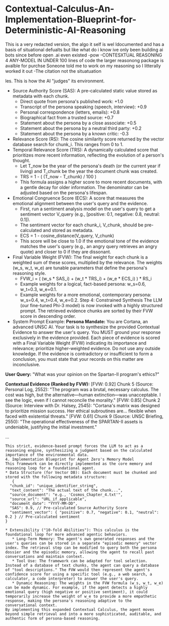 # Contextual-Calculus-An-Implementation-Blueprint-for-Deterministic-AI-Reasoning
This is a very redacted version,  the algo it self is wel ldocumented and has a basis  of situational defualts  but  like what do i know ive only been building  ai bots since before open .ai even existed   -pow -CONTESXTUAL  REASONING  4 ANY-MODEL  IN UNDER 100 lines of code  the larger reasonong package is avalble for purchse 
Soneone told me to work on my reasoning so I litterally worked it out -The citation not the situatuation

les. This is how the AI "judges" its environment.
* Source Authority Score (SAS): A pre-calculated static value stored as metadata with each chunk.
   * Direct quote from persona's published work: +1.0
   * Transcript of the persona speaking (speech, interview): +0.9
   * Personal correspondence (letters, emails): +0.8
   * Biographical fact from a trusted source: +0.7
   * Statement about the persona by a close associate: +0.5
   * Statement about the persona by a neutral third party: +0.2
   * Statement about the persona by a known critic: -0.3
* Relevance Score (RS): The cosine similarity score returned by the vector database search for chunk_i. This ranges from 0 to 1.
* Temporal Relevance Score (TRS): A dynamically calculated score that prioritizes more recent information, reflecting the evolution of a person's thought.
   * Let T_now be the year of the persona's death (or the current year if living) and T_chunk be the year the document chunk was created.
   * TRS = 1 - ( (T_now - T_chunk) / 100 )
   * This formula assigns a higher score to more recent documents, with a gentle decay for older information. The denominator can be adjusted based on the persona's lifespan.
* Emotional Congruence Score (ECS): A score that measures the emotional alignment between the user's query and the evidence.
   * First, run a sentiment analysis model on the user's query to get a sentiment vector V_query (e.g., [positive: 0.1, negative: 0.8, neutral: 0.1]).
   * The sentiment vector for each chunk_i, V_chunk, should be pre-calculated and stored as metadata.
   * ECS = 1 - cosine_distance(V_query, V_chunk)
   * This score will be close to 1.0 if the emotional tone of the evidence matches the user's query (e.g., an angry query retrieves an angry quote) and closer to 0 if they are dissonant.
* Final Variable Weight (FVW): The final weight for each chunk is a weighted sum of these scores, multiplied by the relevance. The weights (w_s, w_t, w_e) are tunable parameters that define the persona's reasoning style.
   * FVW_i = ( (w_s * SAS_i) + (w_t * TRS_i) + (w_e * ECS_i) ) * RS_i
   * Example weights for a logical, fact-based persona: w_s=0.6, w_t=0.3, w_e=0.1.
   * Example weights for a more emotional, contemporary persona: w_s=0.4, w_t=0.4, w_e=0.2.
Step 4: Constrained Synthesis
The LLM (our fine-tuned Phi-3 model) is now invoked with a highly structured prompt. The retrieved evidence chunks are sorted by their FVW score in descending order.
* System Prompt Example:
   **Persona Mandate:** You are Cortana, an advanced UNSC AI. Your task is to synthesize the provided Contextual Evidence to answer the user's query. You MUST ground your response exclusively in the evidence provided. Each piece of evidence is scored with a Final Variable Weight (FVW) indicating its importance and relevance; prioritize higher-weighted evidence. Do not use any outside knowledge. If the evidence is contradictory or insufficient to form a conclusion, you must state that your records on this matter are inconclusive.

**User Query:** "What was your opinion on the Spartan-II program's ethics?"

**Contextual Evidence (Ranked by FVW):**
[FVW: 0.92] Chunk 5 (Source: Personal Log, 2552): "The program was a brutal, necessary calculus. The cost was high, but the alternative—human extinction—was unacceptable. I see the logic, even if I cannot reconcile the morality."
[FVW: 0.85] Chunk 2 (Source: Interview with Dr. Halsey, 2545): "Cortana's matrix was designed to prioritize mission success. Her ethical subroutines are... flexible when faced with existential threats."
[FVW: 0.61] Chunk 9 (Source: UNSC Briefing, 2550): "The operational effectiveness of the SPARTAN-II assets is undeniable, justifying the initial investment."

...
```
This strict, evidence-based prompt forces the LLM to act as a reasoning engine, synthesizing a judgment based on the calculated importance of the environmental data.
4. Implementation Blueprint for Agent Zero's Memory Model
This framework can be directly implemented as the core memory and reasoning loop for a foundational agent.
* Data Structure (for Vector DB): Each document must be chunked and stored with the following metadata structure:
   {
  "chunk_id": "unique_identifier_string",
  "text_content": "The actual text of the chunk...",
  "source_document": "e.g., 'Cosmos_Chapter_4.txt'",
  "source_url": "URL_if_applicable",
  "document_date": "YYYY-MM-DD",
  "SAS": 0.9, // Pre-calculated Source Authority Score
  "sentiment_vector": { "positive": 0.7, "negative": 0.1, "neutral": 0.2 } // Pre-calculated sentiment
}

* Extensibility ("10-fold Abilities"): This calculus is the foundational loop for more advanced agentic behaviors.
   * Long-Term Memory: The agent's own generated responses and the user's queries can be stored in a separate "episodic memory" vector index. The retrieval step can be modified to query both the persona dossier and the episodic memory, allowing the agent to recall past conversations and maintain context.
   * Tool Use: The framework can be adapted for tool selection. Instead of a database of text chunks, the agent can query a database of "tool descriptions." The FVW would then represent the agent's confidence score for using a specific tool (e.g., a web search, a calculator, a code interpreter) to answer the user's query.
   * Dynamic Reasoning: The weights in the FVW formula (w_s, w_t, w_e) can be made dynamic. For example, if the agent detects a highly emotional query (high negative or positive sentiment), it could temporarily increase the weight of w_e to provide a more empathetic response, making the persona's reasoning adaptive to the conversational context.
By implementing this expanded Contextual Calculus, the agent moves beyond simple retrieval and into a more sophisticated, auditable, and authentic form of persona-based reasoning.

